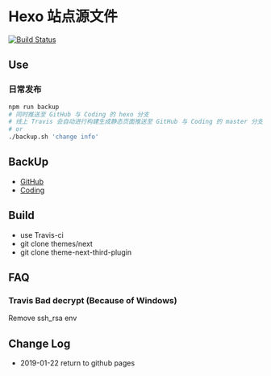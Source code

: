 # Hexo 站点源文件

[![Build Status](https://www.travis-ci.org/YunYouJun/yunyoujun.github.io.svg?branch=hexo)](https://www.travis-ci.org/YunYouJun/yunyoujun.github.io)

## Use

### 日常发布

```sh
npm run backup
# 同时推送至 GitHub 与 Coding 的 hexo 分支
# 线上 Travis 会自动进行构建生成静态页面推送至 GitHub 与 Coding 的 master 分支
# or
./backup.sh 'change info'
```

## BackUp

- [GitHub](https://github.com/YunYouJun/yunyoujun.github.io)
- [Coding](https://git.dev.tencent.com/YunYouJun/yunyoujun.coding.me.git)

## Build

- use Travis-ci
- git clone themes/next
- git clone theme-next-third-plugin

## FAQ

### Travis Bad decrypt (Because of Windows)

Remove ssh_rsa env

## Change Log

- 2019-01-22 return to github pages